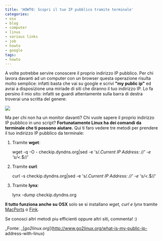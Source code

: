 ```yaml
---
title: 'HOWTO: Scopri il tuo IP pubblico tramite terminale'
categories:
- osx
- blog
- computer
- linux
- various links
- job
- howto
- google
tags:
- howto
---
```

A volte potrebbe servire conoscere il proprio indirizzo IP pubblico. Per chi
lavora davanti ad un computer con un browser questa operazione risulta molto
semplice: infatti basta che vai su google e scrivi **"my public ip"** ed avrai
a disposizione una miriade di siti che diranno il tuo indirizzo IP. Lo fa
persino il mio sito: infatti se guardi attentamente sulla barra di destra
troverai una scritta del genere:

[![]({{site.url}}/images/statistiche.png)]({{site.url}}/images/statistiche.png
)

Ma per chi non ha un monitor davanti? Chi vuole sapere il proprio indirizzo IP
pubblico in uno script? **Fortunatamente Linux ha dei comandi da terminale che
ti possono aiutare.** Qui ti faro vedere tre metodi per prendere il tuo
indirizzo IP pubblico da terminale:

  1. Tramite **wget**: 
    
        wget -q -O - checkip.dyndns.org|sed -e 's/.*Current IP Address: //' -e 's/<.*$//'

  

  2. Tramite **curl**: 
    
        curl -s checkip.dyndns.org|sed -e 's/.*Current IP Address: //' -e 's/<.*$//'

  

  3. Tramite **lynx**: 
    
        lynx -dump checkip.dyndns.org

  

  

  
**Il tutto funziona anche su OSX** solo se si installano _wget, curl e lynx_ tramite [MacPorts](http://www.macports.org/) o [Fink](http://www.finkproject.org/).

Se conosci altri metodi piu efficienti oppure altri siti, commenta! :)

_Fonte: _[_go2linux.org_](http://www.go2linux.org/what-is-my-public-ip-
address-with-linux)

